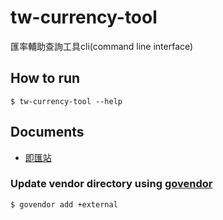 tw-currency-tool
===
匯率輔助查詢工具cli(command line interface)

## How to run

```shel
$ tw-currency-tool --help
```

## Documents
* [即匯站](./docs/rter.md)

### Update vendor directory using [govendor](https://github.com/kardianos/govendor)

```
$ govendor add +external
```